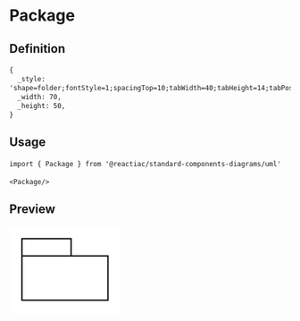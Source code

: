 # Package

## Definition

```
{
  _style: 'shape=folder;fontStyle=1;spacingTop=10;tabWidth=40;tabHeight=14;tabPosition=left;html=1;whiteSpace=wrap;',
  _width: 70,
  _height: 50,
}
```

## Usage

```
import { Package } from '@reactiac/standard-components-diagrams/uml'

<Package/>
```

## Preview

<img src="./package.png" width="200"/>
